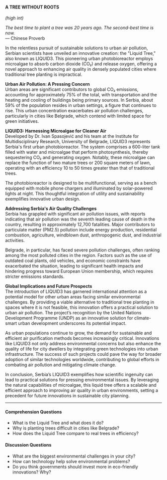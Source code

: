 #### A TREE WITHOUT ROOTS  
*(high int)*  

*The best time to plant a tree was 20 years ago. The second-best time is now.*  
— Chinese Proverb  

In the relentless pursuit of sustainable solutions to urban air pollution, Serbian scientists have unveiled an innovative creation: the "Liquid Tree," also known as LIQUID3. This pioneering urban photobioreactor employs microalgae to absorb carbon dioxide (CO₂) and release oxygen, offering a novel approach to enhancing air quality in densely populated cities where traditional tree planting is impractical.  

**Urban Air Pollution: A Pressing Concern**  
Urban areas are significant contributors to global CO₂ emissions, accounting for approximately 75% of the total, with transportation and the heating and cooling of buildings being primary sources. In Serbia, about 59% of the population resides in urban settings, a figure that continues to rise. This urban concentration exacerbates air pollution challenges, particularly in cities like Belgrade, which contend with limited space for green initiatives.  

**LIQUID3: Harnessing Microalgae for Cleaner Air**  
Developed by Dr. Ivan Spasojević and his team at the Institute for Multidisciplinary Research, University of Belgrade, LIQUID3 represents Serbia's first urban photobioreactor. The system comprises a 600-liter tank filled with water and microalgae that perform photosynthesis, thereby sequestering CO₂ and generating oxygen. Notably, these microalgae can replace the function of two mature trees or 200 square meters of lawn, operating with an efficiency 10 to 50 times greater than that of traditional trees.  

The photobioreactor is designed to be multifunctional, serving as a bench equipped with mobile phone chargers and illuminated by solar-powered lights at night. This thoughtful integration of utility and sustainability exemplifies innovative urban design.  

**Addressing Serbia's Air Quality Challenges**  
Serbia has grappled with significant air pollution issues, with reports indicating that air pollution was the seventh leading cause of death in the country, resulting in approximately 12,700 fatalities. Major contributors to particulate matter (PM2.5) pollution include energy production, residential combustion, agriculture, windblown dust, anthropogenic dust, and industrial activities.  

Belgrade, in particular, has faced severe pollution challenges, often ranking among the most polluted cities in the region. Factors such as the use of outdated coal plants, old vehicles, and economic constraints have exacerbated the situation, leading to significant health impacts and hindering progress toward European Union membership, which requires stricter emissions standards.  

**Global Implications and Future Prospects**  
The introduction of LIQUID3 has garnered international attention as a potential model for other urban areas facing similar environmental challenges. By providing a viable alternative to traditional tree planting in spaces where it is not feasible, this innovation offers a practical solution to urban air pollution. The project’s recognition by the United Nations Development Programme (UNDP) as an innovative solution for climate-smart urban development underscores its potential impact.  

As urban populations continue to grow, the demand for sustainable and efficient air purification methods becomes increasingly critical. Innovations like LIQUID3 not only address environmental concerns but also enhance the quality of life for city dwellers by integrating green technologies into urban infrastructure. The success of such projects could pave the way for broader adoption of similar technologies worldwide, contributing to global efforts in combating air pollution and mitigating climate change.  

In conclusion, Serbia’s LIQUID3 exemplifies how scientific ingenuity can lead to practical solutions for pressing environmental issues. By leveraging the natural capabilities of microalgae, this liquid tree offers a scalable and efficient approach to improving air quality in urban environments, setting a precedent for future innovations in sustainable city planning.  

---

#### Comprehension Questions  

- What is the Liquid Tree and what does it do?  
- Why is planting trees difficult in cities like Belgrade?  
- How does the Liquid Tree compare to real trees in efficiency?  

#### Discussion Questions  

- What are the biggest environmental challenges in your city?  
- How can technology help solve environmental problems?  
- Do you think governments should invest more in eco-friendly innovations? Why?  
